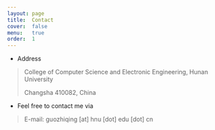```yaml
---
layout: page
title:  Contact
cover:  false
menu:   true
order:  1
---
```

* Address
> College of Computer Science and Electronic Engineering, Hunan University
> 
> Changsha 410082, China

* Feel free to contact me via
> E-mail: guozhiqing [at] hnu [dot] edu [dot] cn 

